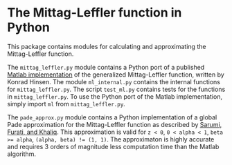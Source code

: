# The Mittag-Leffler function in Python

This package contains modules for calculating and approximating the Mittag-Leffler function.

The `mittag_leffler.py` module contains a Python port of
a published
[Matlab implementation](https://se.mathworks.com/matlabcentral/fileexchange/48154-the-mittag-leffler-function) of
the generalized Mittag-Leffler function, written by Konrad Hinsen. The module `ml_internal.py` contains the internal functions for `mittag_leffler.py`. The script `test_ml.py` contains tests for the functions in `mittag_leffler.py`. To use the Python port of the Matlab implementation, simply import `ml` from `mittag_leffler.py`.

The `pade_approx.py` module contains a Python implementation of a global Pade approximation for the Mittag-Leffler function as described by [Sarumi, Furati, and Khaliq](https://arxiv.org/abs/1912.10996). This approximation is valid for `z < 0`, `0 < alpha < 1`, `beta >= alpha`, `(alpha, beta) != (1, 1)`. The approximaton is highly accurate and requires 3 orders of magnitude less computation time than the Matlab algorithm.

